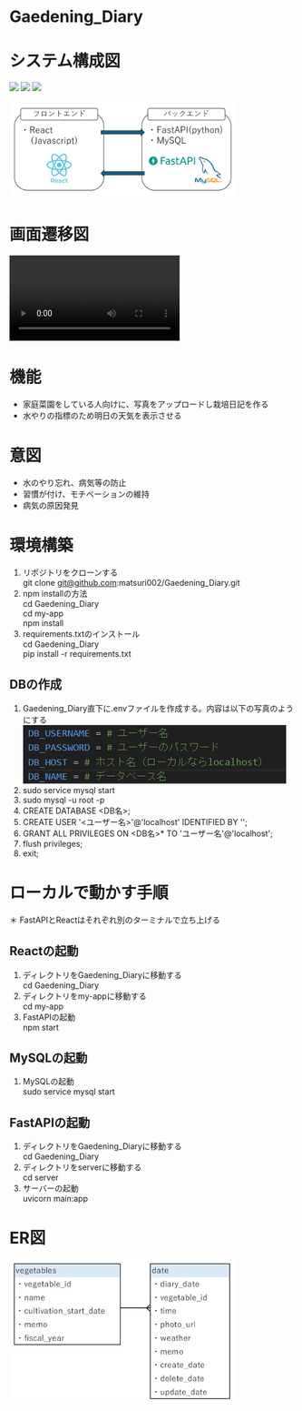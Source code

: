 # Gaedening_Diary

# システム構成図
<img src="https://img.shields.io/badge/-React-61DAFB.svg?logo=react&style=plastic"> <img src="https://img.shields.io/badge/-FastAPI-009688.svg?logo=fastapi&style=plastic"> <img src="https://img.shields.io/badge/-Mysql-4479A1.svg?logo=mysql&style=plastic">

<img src="docs/system_configuration.png" width="400">

# 画面遷移図
<video controls src="docs/screen_transition.mp4" title="画面遷移図"></video>

# 機能
- 家庭菜園をしている人向けに、写真をアップロードし栽培日記を作る
- 水やりの指標のため明日の天気を表示させる

# 意図
- 水のやり忘れ、病気等の防止
- 習慣が付け、モチベーションの維持
- 病気の原因発見

# 環境構築
1. リポジトリをクローンする  
git clone git@github.com:matsuri002/Gaedening_Diary.git
2. npm installの方法  
cd Gaedening_Diary  
cd my-app  
npm install
3. requirements.txtのインストール  
cd Gaedening_Diary  
pip install -r requirements.txt

## DBの作成
1. Gaedening_Diary直下に.envファイルを作成する。内容は以下の写真のようにする  
![alt text](docs/db_setting.png)
2. sudo service mysql start
3. sudo mysql -u root -p
4. CREATE DATABASE <DB名>;
5. CREATE USER '<ユーザー名>'@'localhost' IDENTIFIED BY '<password>';
6. GRANT ALL PRIVILEGES ON <DB名>* TO 'ユーザー名'@'localhost';
7. flush privileges;
8. exit;


# ローカルで動かす手順  
＊ FastAPIとReactはそれぞれ別のターミナルで立ち上げる
## Reactの起動
1. ディレクトリをGaedening_Diaryに移動する  
cd Gaedening_Diary
2. ディレクトリをmy-appに移動する  
cd my-app
3. FastAPIの起動  
npm start

## MySQLの起動
1. MySQLの起動  
sudo service mysql start

## FastAPIの起動
1. ディレクトリをGaedening_Diaryに移動する  
cd Gaedening_Diary
2. ディレクトリをserverに移動する  
cd server
3. サーバーの起動  
uvicorn main:app


# ER図
<img src="docs/ER.png" width="400">